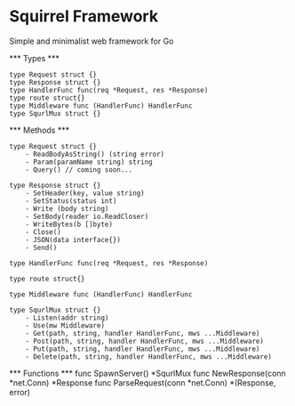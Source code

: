 # Squirrel Framework
Simple and minimalist web framework for Go

*** Types ***

    type Request struct {}
    type Response struct {}
    type HandlerFunc func(req *Request, res *Response)
    type route struct{}
    type Middleware func (HandlerFunc) HandlerFunc
    type SqurlMux struct {}


*** Methods ***

    type Request struct {}
        - ReadBodyAsString() (string error)
        - Param(paramName string) string
        - Query() // coming soon...

    type Response struct {}
        - SetHeader(key, value string)
        - SetStatus(status int)
        - Write (body string)
        - SetBody(reader io.ReadCloser)
        - WriteBytes(b []byte)
        - Close()
        - JSON(data interface{})
        - Send()

    type HandlerFunc func(req *Request, res *Response)

    type route struct{}

    type Middleware func (HandlerFunc) HandlerFunc

    type SqurlMux struct {}
        - Listen(addr string)
        - Use(mw Middleware)
        - Get(path, string, handler HandlerFunc, mws ...Middleware)
        - Post(path, string, handler HandlerFunc, mws ...Middleware)
        - Put(path, string, handler HandlerFunc, mws ...Middleware)
        - Delete(path, string, handler HandlerFunc, mws ...Middleware)    



*** Functions ***
    func SpawnServer() *SqurlMux
    func NewResponse(conn *net.Conn) *Response 
    func ParseRequest(conn *net.Conn) *(Response, error) 